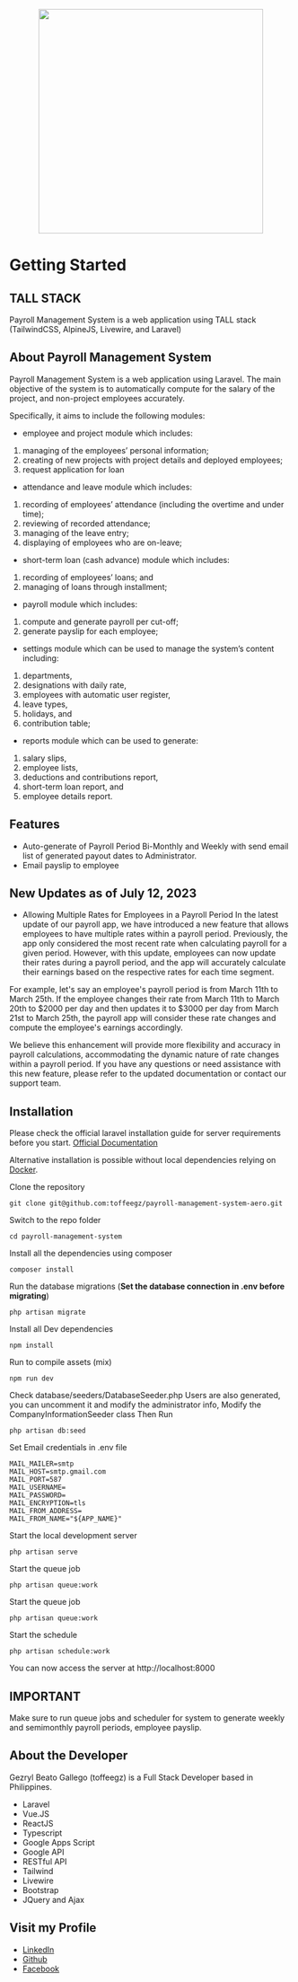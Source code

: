 <p align="center"><img src="https://i.im.ge/2022/04/25/lvswsy.png" width="400"></p>


# Getting Started
## TALL STACK
Payroll Management System is a web application using TALL stack (TailwindCSS, AlpineJS, Livewire, and Laravel)

## About Payroll Management System

Payroll Management System is a web application using Laravel. The main objective of the system is to automatically compute for the salary of the project, and non-project employees accurately. 

Specifically, it aims to include the following modules:
-	employee and project module which includes:
1.	managing of the employees’ personal information;
2.	creating of new projects with project details and deployed employees; 
3.	request application for loan
-	attendance and leave module which includes:
1.	recording of employees’ attendance (including the overtime and under time);
2.	reviewing of recorded attendance;
3.	managing of the leave entry;
4.	displaying of employees who are on-leave;
-	short-term loan (cash advance) module which includes:
1.	recording of employees’ loans; and
2.	managing of loans through installment;
-	payroll module which includes:
1.	compute and generate payroll per cut-off;
2.	generate payslip for each employee; 
-	settings module which can be used to manage the system’s content including:
1.	departments, 
2.	designations with daily rate, 
3.	employees with automatic user register,
4.	leave types,
5.	holidays, and 
6.	contribution table;
-	reports module which can be used to generate: 
1.	salary slips,
2.	employee lists,
3.	deductions and contributions report,
4.	short-term loan report, and
5.	employee details report.

## Features
- Auto-generate of Payroll Period Bi-Monthly and Weekly with send email list of generated payout dates to Administrator.
- Email payslip to employee

## New Updates as of July 12, 2023
- Allowing Multiple Rates for Employees in a Payroll Period
In the latest update of our payroll app, we have introduced a new feature that allows employees to have multiple rates within a payroll period. Previously, the app only considered the most recent rate when calculating payroll for a given period. However, with this update, employees can now update their rates during a payroll period, and the app will accurately calculate their earnings based on the respective rates for each time segment.

For example, let's say an employee's payroll period is from March 11th to March 25th. If the employee changes their rate from March 11th to March 20th to $2000 per day and then updates it to $3000 per day from March 21st to March 25th, the payroll app will consider these rate changes and compute the employee's earnings accordingly.

We believe this enhancement will provide more flexibility and accuracy in payroll calculations, accommodating the dynamic nature of rate changes within a payroll period. If you have any questions or need assistance with this new feature, please refer to the updated documentation or contact our support team.

## Installation

Please check the official laravel installation guide for server requirements before you start. [Official Documentation](https://laravel.com/docs/5.4/installation#installation)

Alternative installation is possible without local dependencies relying on [Docker](#docker). 

Clone the repository

    git clone git@github.com:toffeegz/payroll-management-system-aero.git

Switch to the repo folder

    cd payroll-management-system

Install all the dependencies using composer

    composer install

Run the database migrations (**Set the database connection in .env before migrating**)

    php artisan migrate

Install all Dev dependencies 

    npm install

Run to compile assets (mix)

    npm run dev

Check database/seeders/DatabaseSeeder.php 
Users are also generated, you can uncomment it and modify the administrator info,
Modify the CompanyInformationSeeder class
Then Run

    php artisan db:seed

Set Email credentials in .env file

    MAIL_MAILER=smtp
    MAIL_HOST=smtp.gmail.com
    MAIL_PORT=587
    MAIL_USERNAME=
    MAIL_PASSWORD=
    MAIL_ENCRYPTION=tls
    MAIL_FROM_ADDRESS=
    MAIL_FROM_NAME="${APP_NAME}"

Start the local development server

    php artisan serve
    
Start the queue job

    php artisan queue:work
    
Start the queue job

    php artisan queue:work
    
Start the schedule

    php artisan schedule:work
    
You can now access the server at http://localhost:8000

## IMPORTANT
Make sure to run queue jobs and scheduler for system to generate weekly and semimonthly payroll periods, employee payslip.

## About the Developer

Gezryl Beato Gallego (toffeegz) is a Full Stack Developer based in Philippines. 
- Laravel
- Vue.JS
- ReactJS
- Typescript
- Google Apps Script
- Google API
- RESTful API
- Tailwind
- Livewire
- Bootstrap
- JQuery and Ajax

## Visit my Profile
- [LinkedIn](https://www.linkedin.com/in/gezryl-clariz-beato-078312139/)
- [Github](https://github.com/toffeegz)
- [Facebook](https://www.facebook.com/toffeegz/)
